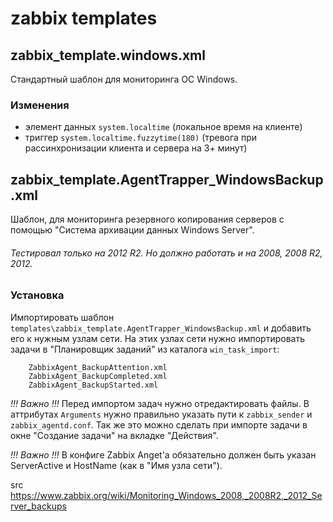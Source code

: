 # zabbix templates

## zabbix_template.windows.xml
Стандартный шаблон для мониторинга ОС Windows.

### Изменения
 + элемент данных `system.localtime` (локальное время на клиенте)
 + триггер `system.localtime.fuzzytime(180)` (тревога при рассинхронизации клиента и сервера на 3+ минут)

## zabbix_template.AgentTrapper_WindowsBackup.xml
Шаблон, для мониторинга резервного копирования серверов с помощью "Система архивации данных Windows Server".

###### Тестировал только на 2012 R2. Но должно работать и на 2008, 2008 R2, 2012.

### Установка
Импортировать шаблон `templates\zabbix_template.AgentTrapper_WindowsBackup.xml` и добавить его к нужным узлам сети. На этих узлах сети нужно импортировать задачи в "Планировщик заданий" из каталога `win_task_import`:

        ZabbixAgent_BackupAttention.xml
        ZabbixAgent_BackupCompleted.xml
        ZabbixAgent_BackupStarted.xml

*!!! Важно !!!*
Перед импортом задач нужно отредактировать файлы. В аттрибутах `Arguments` нужно правильно указать пути к `zabbix_sender` и `zabbix_agentd.conf`. Так же это можно сделать при импорте задачи в окне "Создание задачи" на вкладке "Действия".

*!!! Важно !!!*
В конфиге Zabbix Anget'а обязательно должен быть указан ServerActive и HostName (как в "Имя узла сети").



src https://www.zabbix.org/wiki/Monitoring_Windows_2008,_2008R2,_2012_Server_backups

